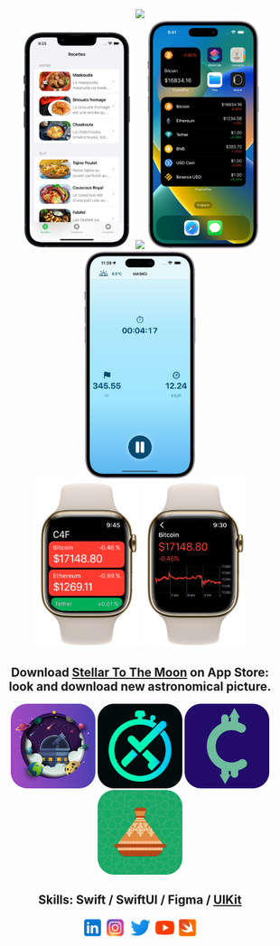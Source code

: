  <div align="center">
 <img src="https://github.com/Harry-KNIGHT/ImageGifVideoForReadme/blob/main/Images/visuel%20logo%20AW%20%2Bw%20degradé%20horizontal%20blanc.png" width="250"/>
</div>
<div align="center">
 <img src="https://github.com/Harry-KNIGHT/ImageGifVideoForReadme/blob/main/RealizedAppHDMockup/MaghrebRecipesHDMockup.png" width="200"/>
 <img src="https://github.com/Harry-KNIGHT/ImageGifVideoForReadme/blob/main/RealizedAppHDMockup/StellarGridViewMockup14ProMax.png" width="200"/>
  <img src="https://github.com/Harry-KNIGHT/ImageGifVideoForReadme/blob/main/RealizedAppHDMockup/C4FWidget14ProMaxMockup.png" width="200"/>

 <img src="https://github.com/Harry-KNIGHT/ImageGifVideoForReadme/blob/main/RealizedAppHDMockup/MaskoTrainningView.png" width="200"/>
 </div>
 <div align="center">
 <img src="https://github.com/Harry-KNIGHT/ImageGifVideoForReadme/blob/main/RealizedAppHDMockup/C4FAWListView.png" width="185"/>
 <img src="https://github.com/Harry-KNIGHT/ImageGifVideoForReadme/blob/main/RealizedAppHDMockup/C4FAWDetailView.png" width="185"/>
 </div>
 <div align="center">
 
## Download [Stellar To The Moon](https://apps.apple.com/fr/app/stellar-to-the-moon/id1636548200?l=en) on App Store: look and download new astronomical picture.
 
<img src="https://github.com/Harry-KNIGHT/ImageGifVideoForReadme/blob/main/AppIcon/StellarAppIcon.png" width="150"/>
<img src="https://github.com/Harry-KNIGHT/ImageGifVideoForReadme/blob/main/AppIcon/MaskoAppIcon.png" width="150"/>
<img src="https://github.com/Harry-KNIGHT/ImageGifVideoForReadme/blob/main/AppIcon/C4FAppIcon.png" width="150"/>
<img src="https://github.com/Harry-KNIGHT/ImageGifVideoForReadme/blob/main/AppIcon/MaghRecipesAppIcon.png" width="150"/>

## Skills: Swift / SwiftUI / Figma / [UIKit](https://github.com/Harry-KNIGHT/Crypto4FunUIKit) 

[<img  src='https://github.com/Harry-KNIGHT/ImageGifVideoForReadme/blob/main/SocialNetwork/LinkedinIcon.png' alt='Linkedin' height='40'>](https://www.linkedin.com/in/elliot-knight-134679182/)[<img src='https://github.com/Harry-KNIGHT/ImageGifVideoForReadme/blob/main/SocialNetwork/InstagramIcon.png' alt='instagram' height='40'>](https://www.instagram.com/Knight_Genius/) [<img  src='https://github.com/Harry-KNIGHT/ImageGifVideoForReadme/blob/main/SocialNetwork/TwitterIcon.png' alt='twitter' height='40'>](https://twitter.com/ellioto0o) [<img  src='https://github.com/Harry-KNIGHT/ImageGifVideoForReadme/blob/main/SocialNetwork/YTBIcon.png' alt='YouTube' height='40'>](https://www.youtube.com/channel/UCaLjq9jNstlbZGXT2-WnVUA)[<img src='https://github.com/Harry-KNIGHT/ImageGifVideoForReadme/blob/main/SocialNetwork/SwiftIcon.png' alt='website' height='40'>](https://www.apprendre-swiftui.fr/offre-swift-basics?sa=sa0025889476017fbbabc3366b1fa16ab30f469b99)  
</div>


